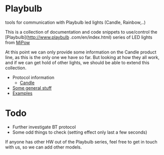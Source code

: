 # Playbulb
tools for communication with Playbulb led lights (Candle, Rainbow,..)

This is a collection of documentation and code snippets to use/control the [Playbulb](http://www.playbulb
.com/en/index.html) series of LED lights from [MiPow](http://www.mipow.com/en/index.html)

At this point we can only provide some information on the Candle product line, as this is the only one we have so far.
But looking at how they all work, and if we can get hold of other lights, we should be able to extend this collection.

* Protocol information
  * [Candle](protocols/candle.md)
* [Some general stuff](General.md)
* [Examples](Examples.md)

# Todo

* Further investigate BT protocol
* Some odd things to check (setting effect only last a few seconds)

If anyone has other HW out of the Playbulb series, feel free to get in touch with us, so we can add other models.